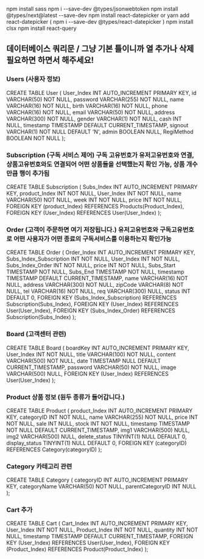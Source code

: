 npm install sass
npm i --save-dev @types/jsonwebtoken
npm install @types/next@latest --save-dev
npm install react-datepicker or yarn add react-datepicker ( npm i --save-dev @types/react-datepicker  )
npm install clsx
npm install react-query

## 데이터베이스 쿼리문 / 그냥 기본 틀이니까 열 추가나 삭제 필요하면 하면서 해주세요!

### Users (사용자 정보)
CREATE TABLE User (
    User_Index INT AUTO_INCREMENT PRIMARY KEY,
    id VARCHAR(50) NOT NULL,
    password VARCHAR(255) NOT NULL,
    name VARCHAR(16) NOT NULL,
    birth VARCHAR(16) NOT NULL,
    phone VARCHAR(16) NOT NULL,
    email VARCHAR(50) NOT NULL,
    address VARCHAR(300) NOT NULL,
    gender VARCHAR(1) NOT NULL,
    cash INT NULL,
    timestamp TIMESTAMP DEFAULT CURRENT_TIMESTAMP,
    signout VARCHAR(1) NOT NULL DEFAULT 'N',
    admin BOOLEAN NULL,
    RegiMethod BOOLEAN NOT NULL
);

### Subscription (구독 서비스 제어) 구독 고유번호가 유저고유번호와 연결, 상품고유번호와도 연결되어 어떤 상품들을 선택했는지 확인 가능, 상품 개수만큼 행이 추가됨
CREATE TABLE Subscription (
    Subs_Index INT AUTO_INCREMENT PRIMARY KEY,
    product_Index INT NOT NULL,
    User_Index INT NOT NULL,
    name VARCHAR(50) NOT NULL,
    week INT NOT NULL,
    price INT NOT NULL,
    FOREIGN KEY (product_Index) REFERENCES Products(Product_Index),
    FOREIGN KEY (User_Index) REFERENCES User(User_Index)
);

### Order (고객이 주문하면 여기 저장됩니다.) 유저고유번호와 구독고유번호로 어떤 사용자가 어떤 종료의 구독서비스를 이용하는지 확인가능
CREATE TABLE Order (
    Order_Index INT AUTO_INCREMENT PRIMARY KEY,
    Subs_Index_Subscription INT NOT NULL,
    User_Index INT NOT NULL,
    Subs_Index_Order INT NOT NULL,
    price INT NOT NULL,
    Subs_Start TIMESTAMP NOT NULL,
    Subs_End TIMESTAMP NOT NULL,
    timestamp TIMESTAMP DEFAULT CURRENT_TIMESTAMP,
    name VARCHAR(16) NOT NULL,
    address VARCHAR(300) NOT NULL,
    zipCode VARCHAR(8) NOT NULL,
    tel VARCHAR(16) NOT NULL,
    req VARCHAR(300) NULL,
    status INT DEFAULT 0,
    FOREIGN KEY (Subs_Index_Subscription) REFERENCES Subscription(Subs_Index),
    FOREIGN KEY (User_Index) REFERENCES User(User_Index),
    FOREIGN KEY (Subs_Index_Order) REFERENCES Subscription(Subs_Index)
);

### Board (고객센터 관련)
CREATE TABLE Board (
    boardKey INT AUTO_INCREMENT PRIMARY KEY,
    User_Index INT NOT NULL,
    title VARCHAR(100) NOT NULL,
    content VARCHAR(500) NOT NULL,
    date TIMESTAMP NULL DEFAULT CURRENT_TIMESTAMP,
    password VARCHAR(50) NOT NULL,
    image VARCHAR(500) NULL,
    FOREIGN KEY (User_Index) REFERENCES User(User_Index)
);

### Product 상품 정보 (원두 종류가 들어갑니다.)
CREATE TABLE Product (
    product_Index INT AUTO_INCREMENT PRIMARY KEY,
    categoryID INT NOT NULL,
    name VARCHAR(255) NOT NULL,
    price INT NOT NULL,
    sale INT NULL,
    stock INT NOT NULL,
    timestamp TIMESTAMP NOT NULL DEFAULT CURRENT_TIMESTAMP,
    img1 VARCHAR(500) NULL,
    img2 VARCHAR(500) NULL,
    delete_status TINYINT(1) NULL DEFAULT 0,
    display_status TINYINT(1) NULL DEFAULT 0,
    FOREIGN KEY (categoryID) REFERENCES Category(categoryID)
);

### Category 카테고리 관련
CREATE TABLE Category (
    categoryID INT AUTO_INCREMENT PRIMARY KEY,
    categoryName VARCHAR(50) NOT NULL,
    parentCategoryID INT NULL
);

### Cart 추가
CREATE TABLE Cart (
    Cart_Index INT AUTO_INCREMENT PRIMARY KEY,
    User_Index INT NOT NULL,
    Product_Index INT NOT NULL,
    quantity INT NOT NULL,
    timestamp TIMESTAMP DEFAULT CURRENT_TIMESTAMP,
    FOREIGN KEY (User_Index) REFERENCES User(User_Index),
    FOREIGN KEY (Product_Index) REFERENCES Product(Product_Index)
);